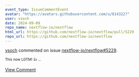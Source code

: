 ```yaml
---
event_type: IssueCommentEvent
avatar: "https://avatars.githubusercontent.com/u/814322?"
user: vsoch
date: 2024-09-09
repo_name: nextflow-io/nextflow
html_url: https://github.com/nextflow-io/nextflow/pull/5229
repo_url: https://github.com/nextflow-io/nextflow
---
```


<a href='https://github.com/vsoch' target='_blank'>vsoch</a> commented on issue <a href='https://github.com/nextflow-io/nextflow/pull/5229' target='_blank'>nextflow-io/nextflow#5229</a>.

<small>This now LGTM! :+1: ...</small>

<a href='https://github.com/nextflow-io/nextflow/pull/5229' target='_blank'>View Comment</a>